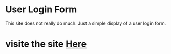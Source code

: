 # User Login Form
This site does not really do much. Just a simple display of a user login form.
# visite the site <a href = "https://naavemajid.github.io/loginForm/"> Here </a>
